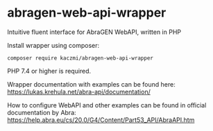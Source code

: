 # abragen-web-api-wrapper
Intuitive fluent interface for AbraGEN WebAPI, written in PHP

Install wrapper using composer:

```composer require kaczmi/abragen-web-api-wrapper```

PHP 7.4 or higher is required.

Wrapper documentation with examples can be found here: https://lukas.krehula.net/abra-api/documentation/

How to configure WebAPI and other examples can be found in official documentation by Abra: https://help.abra.eu/cs/20.0/G4/Content/Part53_API/AbraAPI.htm

